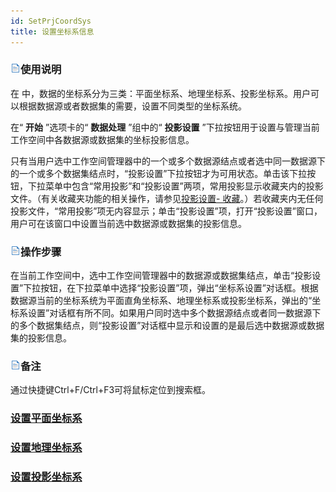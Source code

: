 ```yaml
---
id: SetPrjCoordSys
title: 设置坐标系信息  
---  
```

### ![](../../img/read.gif)使用说明

在 中，数据的坐标系分为三类：平面坐标系、地理坐标系、投影坐标系。用户可以根据数据源或者数据集的需要，设置不同类型的坐标系统。

在“ **开始** ”选项卡的“ **数据处理** ”组中的“ **投影设置** ”下拉按钮用于设置与管理当前工作空间中各数据源或数据集的坐标投影信息。

只有当用户选中工作空间管理器中的一个或多个数据源结点或者选中同一数据源下的一个或多个数据集结点时，“投影设置”下拉按钮才为可用状态。单击该下拉按钮，下拉菜单中包含“常用投影”和“投影设置”两项，常用投影显示收藏夹内的投影文件。（有关收藏夹功能的相关操作，请参见[投影设置-
收藏](PrjCoordSysSettingWin.htm#6)。）若收藏夹内无任何投影文件，“常用投影”项无内容显示；单击“投影设置”项，打开“投影设置”窗口，用户可在该窗口中设置当前选中数据源或数据集的投影信息。

### ![](../../img/read.gif)操作步骤

在当前工作空间中，选中工作空间管理器中的数据源或数据集结点，单击“投影设置”下拉按钮，在下拉菜单中选择“投影设置”项，弹出“坐标系设置”对话框。根据数据源当前的坐标系统为平面直角坐标系、地理坐标系或投影坐标系，弹出的“坐标系设置”对话框有所不同。如果用户同时选中多个数据源结点或者同一数据源下的多个数据集结点，则“投影设置”对话框中显示和设置的是最后选中数据源或数据集的投影信息。

  
### ![](../../img/read.gif)备注

通过快捷键Ctrl+F/Ctrl+F3可将鼠标定位到搜索框。

### [设置平面坐标系](PlaneCoordSysDia.htm)

### [设置地理坐标系](GeoCoordSysDia.htm)

### [设置投影坐标系](PrjCoordSysDia.htm)

